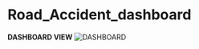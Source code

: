# Road_Accident_dashboard

**DASHBOARD VIEW**
![DASHBOARD]("https://github.com/Rajeshdogra/Road_Accident_dashboard/blob/main/Screenshot%202024-10-25%20122037.png")
